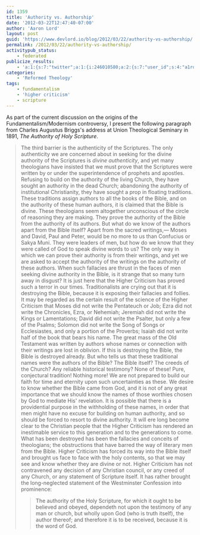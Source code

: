 ```yaml
---
id: 1359
title: 'Authority vs. Authorship'
date: '2012-03-22T12:47:40-07:00'
author: 'Aaron Lord'
layout: post
guid: 'https://www.devlord.io/blog/2012/03/22/authority-vs-authorship/'
permalink: /2012/03/22/authority-vs-authorship/
activitypub_status:
    - federated
publicize_results:
    - 'a:1:{s:7:"twitter";a:1:{i:246010580;a:2:{s:7:"user_id";s:4:"a1rd";s:7:"post_id";s:18:"182931608448417794";}}}'
categories:
    - 'Reformed Theology'
tags:
    - fundamentalism
    - 'higher criticism'
    - scripture
---
```


As part of the current discussion on the origins of the Fundamentalism/Modernism controversy, I present the following paragraph from Charles Augustus Briggs's address at Union Theological Seminary in 1891, <em>The Authority of Holy Scripture</em>.
<blockquote>The third barrier is the authenticity of the Scriptures. The only authenticity we are concerned about in seeking for the divine authority of the Scriptures is <em>divine authenticity</em>, and yet many theologians have insisted that we must prove that the Scriptures were written by or under the superintendence of prophets and apostles. Refusing to build on the authority of the living Church, they have sought an authority in the dead Church; abandoning the authority of institutional Christianity, they have sought a prop in floating traditions. These traditions assign authors to all the books of the Bible, and on the authority of these human authors, it is claimed that the Bible is divine. These theologians seem altogether unconscious of the circle of reasoning they are making. They prove the authority of the Bible from the authority of its authors. But what do we know of the authors apart from the Bible itself? Apart from the sacred writings,— Moses and David, Paul and Peter, would be no more to us than Confucius or Sakya Muni. They were leaders of men, but how do we know that they were called of God to speak divine words to us? The only way in which we can prove their authority is from their writings, and yet we are asked to accept the authority of the writings on the authority of these authors. When such fallacies are thrust in the faces of men seeking divine authority in the Bible, is it strange that so many turn away in disgust? It is just here that the Higher Criticism has proved such a terror in our times. Traditionalists are crying out that it is destroying the Bible, because it is exposing their fallacies and follies. It may be regarded as the certain result of the science of the Higher Criticism that Moses did not write the Pentateuch or Job; Ezra did not write the Chronicles, Ezra, or Nehemiah; Jeremiah did not write the Kings or Lamentations; David did not write the Psalter, but only a few of the Psalms; Solomon did not write the Song of Songs or Ecclesiastes, and only a portion of the Proverbs; Isaiah did not write half of the book that bears his name. The great mass of the Old Testament was written by authors whose names or connection with their writings are lost in oblivion. If this is destroying the Bible, the Bible is destroyed already. But who tells us that these traditional names were the authors of the Bible? The Bible itself? The creeds of the Church? Any reliable historical testimony? None of these! Pure, conjectural tradition! Nothing more! We are not prepared to build our faith for time and eternity upon such uncertainties as these. We desire to know whether the Bible came from God, and it is not of any great importance that we should know the names of those worthies chosen by God to mediate His' revelation. It is possible that there is a providential purpose in the withholding of these names, in order that men might have no excuse for building on human authority, and so should be forced to resort to divine authority. It will ere long become clear to the Christian people that the Higher Criticism has rendered an inestimable service to this generation and to the generations to come. What has been destroyed has been the fallacies and conceits of theologians; the obstructions that have barred the way of literary men from the Bible. Higher Criticism has forced its way into the Bible itself and brought us face to face with the holy contents, so that we may see and know whether they are divine or not. Higher Criticism has not contravened any decision of any Christian council, or any creed of any Church, or any statement of Scripture itself. It has rather brought the long-neglected statement of the Westminster Confession into prominence:
<blockquote>The authority of the Holy Scripture, for which it ought to be believed and obeyed, dependeth not upon the testimony of any man or church, but wholly upon God (who is truth itself), the author thereof; and therefore it is to be received, because it is the word of God.</blockquote>
</blockquote>